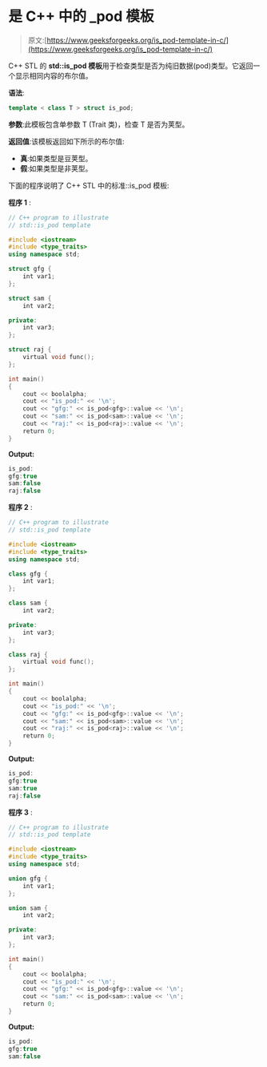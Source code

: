 # 是 C++ 中的 _pod 模板

> 原文:[https://www.geeksforgeeks.org/is_pod-template-in-c/](https://www.geeksforgeeks.org/is_pod-template-in-c/)

C++ STL 的 **std::is_pod 模板**用于检查类型是否为纯旧数据(pod)类型。它返回一个显示相同内容的布尔值。

**语法**:

```cpp
template < class T > struct is_pod;

```

**参数**:此模板包含单参数 T (Trait 类)，检查 T 是否为荚型。

**返回值**:该模板返回如下所示的布尔值:

*   **真**:如果类型是豆荚型。
*   **假**:如果类型是非荚型。

下面的程序说明了 C++ STL 中的标准::is_pod 模板:

**程序 1** :

```cpp
// C++ program to illustrate
// std::is_pod template

#include <iostream>
#include <type_traits>
using namespace std;

struct gfg {
    int var1;
};

struct sam {
    int var2;

private:
    int var3;
};

struct raj {
    virtual void func();
};

int main()
{
    cout << boolalpha;
    cout << "is_pod:" << '\n';
    cout << "gfg:" << is_pod<gfg>::value << '\n';
    cout << "sam:" << is_pod<sam>::value << '\n';
    cout << "raj:" << is_pod<raj>::value << '\n';
    return 0;
}
```

**Output:**

```cpp
is_pod:
gfg:true
sam:false
raj:false

```

**程序 2** :

```cpp
// C++ program to illustrate
// std::is_pod template

#include <iostream>
#include <type_traits>
using namespace std;

class gfg {
    int var1;
};

class sam {
    int var2;

private:
    int var3;
};

class raj {
    virtual void func();
};

int main()
{
    cout << boolalpha;
    cout << "is_pod:" << '\n';
    cout << "gfg:" << is_pod<gfg>::value << '\n';
    cout << "sam:" << is_pod<sam>::value << '\n';
    cout << "raj:" << is_pod<raj>::value << '\n';
    return 0;
}
```

**Output:**

```cpp
is_pod:
gfg:true
sam:true
raj:false

```

**程序 3** :

```cpp
// C++ program to illustrate
// std::is_pod template

#include <iostream>
#include <type_traits>
using namespace std;

union gfg {
    int var1;
};

union sam {
    int var2;

private:
    int var3;
};

int main()
{
    cout << boolalpha;
    cout << "is_pod:" << '\n';
    cout << "gfg:" << is_pod<gfg>::value << '\n';
    cout << "sam:" << is_pod<sam>::value << '\n';
    return 0;
}
```

**Output:**

```cpp
is_pod:
gfg:true
sam:false

```